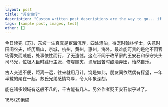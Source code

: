 ```yaml
---
layout: post
title: "苏东坡传"
description: "Custom written post descriptions are the way to go... if you're not lazy."
tags: [sample post, images, test] 
other: [] 
---
```

今日读完《苏》，东坡一生真真是宦海沉浮，四处漂泊，得宠时翰林学士，失意时田间农夫，经历眉山，京城，杭州，黄州，惠州，海外。最难能可贵的是他不因官场得失而戚戚，处事依性而行，了无遗憾。这点不同于改革家的王安石和保守头头司马光，位极人臣时践行主张，修堤赈灾，谪居困苦时酿酒弄田，怡然自乐。

古人交通不便，距离一远，往来就用月计，饶是如此，朋友间依然偶有探望，一年半载的聚在一起。苏氏兄弟感情笃厚，令人印象深刻。

能在诸多领域有这般不凡的，千古能有几人。另外作者贬王安石似乎过了。

16/5/29磨碟
												
